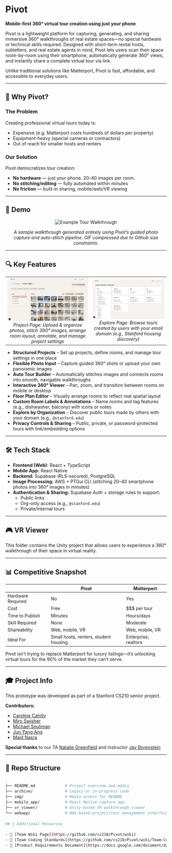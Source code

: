 # Pivot

**Mobile-first 360° virtual tour creation using just your phone**

Pivot is a lightweight platform for capturing, generating, and sharing immersive 360° walkthroughs of real estate spaces—no special hardware or technical skills required. Designed with short-term rental hosts, subletters, and real estate agents in mind, Pivot lets users scan their space room-by-room using their smartphone, automatically generate 360° views, and instantly share a complete virtual tour via link.

Unlike traditional solutions like Matterport, Pivot is fast, affordable, and accessible to everyday users.

---

## 🚀 Why Pivot?

### The Problem  
Creating professional virtual tours today is:
- Expensive (e.g. Matterport costs hundreds of dollars per property)
- Equipment-heavy (special cameras or contractors)
- Out of reach for smaller hosts and renters

### Our Solution  
Pivot democratizes tour creation:
- **No hardware** — just your phone. 20–40 images per room.
- **No stitching/editing** — fully automated within minutes
- **No friction** — built-in sharing, mobile/web/VR viewing

---

## 🧪 Demo

<p align="center">
  <img src="img/readme/example%20tour.gif" alt="Example Tour Walkthrough" width="600"/>
</p>

*<p align="center">A sample walkthrough generated entirely using Pivot’s guided photo capture and auto-stitch pipeline. GIF compressed due to Github size constraints. </p>*

---

## 🔍 Key Features

<table>
  <tr>
    <td align="center">
      <img src="img/readme/project.png" alt="Project Page" width="300"/><br>
      <em>Project Page: Upload & organize photos, stitch 360° images, arrange room layout, annotate, and manage project settings</em>
    </td>
    <td align="center">
      <img src="img/readme/explore.png" alt="Explore Page" width="300"/><br>
      <em>Explore Page: Browse tours created by users with your email domain (e.g., Stanford housing discovery)</em>
    </td>
  </tr>
</table>

- **Structured Projects** – Set up projects, define rooms, and manage tour settings in one place  
- **Flexible Photo Input** – Capture guided 360° shots or upload your own panoramic images  
- **Auto Tour Builder** – Automatically stitches images and connects rooms into smooth, navigable walkthroughs  
- **Interactive 360° Viewer** – Pan, zoom, and transition between rooms on mobile or desktop  
- **Floor Plan Editor** – Visually arrange rooms to reflect real spatial layout  
- **Custom Room Labels & Annotations** – Name rooms and tag features (e.g., dishwasher, balcony) with icons or notes  
- **Explore by Organization** – Discover public tours made by others with your domain (e.g., `@stanford.edu`)  
- **Privacy Controls & Sharing** – Public, private, or password-protected tours with link/embedding options  

---

## 🛠️ Tech Stack

- **Frontend (Web):** React + TypeScript
- **Mobile App:** React Native
- **Backend:** Supabase (RLS-secured), PostgreSQL
- **Image Processing:** AWS + PTGui CLI (stitching 20–40 smartphone photos into 360° images in minutes)
- **Authentication & Sharing:** Supabase Auth + storage rules to support:
  - Public links
  - Org-only access (e.g., `@stanford.edu`)
  - Private/internal tours

---

## 🎮 VR Viewer

This folder contains the Unity project that allows users to experience a 360° walkthrough of their space in virtual reality.

---

## 📊 Competitive Snapshot

|                    | **Pivot** | **Matterport** |
|--------------------|-----------|----------------|
| Hardware Required  | No        | Yes            |
| Cost               | Free      | $$$ per tour   |
| Time to Publish    | Minutes   | Hours/days     |
| Skill Required     | None      | Moderate       |
| Shareability       | Web, mobile, VR | Web, mobile, VR |
| Ideal For          | Small hosts, renters, student housing | Enterprise, realtors |

Pivot isn’t trying to replace Matterport for luxury listings—it’s unlocking virtual tours for the 90% of the market they can’t serve.

---

## 🎓 Project Info

This prototype was developed as part of a Stanford CS210 senior project.

**Contributors:**
- [Caroline Cahilly](https://github.com/ccahilly)  
- [Miro Swisher](https://github.com/MiroSwisher)  
- [Michael Souliman](https://github.com/michaelsouliman)  
- [Jun Yang Ang](https://github.com/theviciouscircle)  
- [Majd Nasra](https://github.com/majdnasra2)

**Special thanks** to our TA [Natalie Greenfield](https://github.com/natalieg1) and instructor [Jay Borenstein](https://github.com/JBB)

---

## 📁 Repo Structure

```bash
.
├── README.md             # Project overview and media
├── archive/              # Legacy or in-progress code
├── img/                  # Media assets for README
├── mobile_app/           # React Native capture app
├── vr_viewer/            # Unity-based VR walkthrough viewer
└── webapp/               # Web-based project/tour management interface

## 📎 Additional Resources

- 📘 [Team Wiki Page](https://github.com/cs210/Pivot/wiki)  
- 📐 [Team Coding Standards](https://github.com/cs210/Pivot/wiki/Team-Coding-Standards)  
- 📄 [Product Requirements Document](https://docs.google.com/document/d/1jG3TpzOdq8mq9hlyTwwn-EBwxiXAfL_b9FL28QPo6WE/edit?tab=t.0#heading=h.p6o1yo1yd1du)
